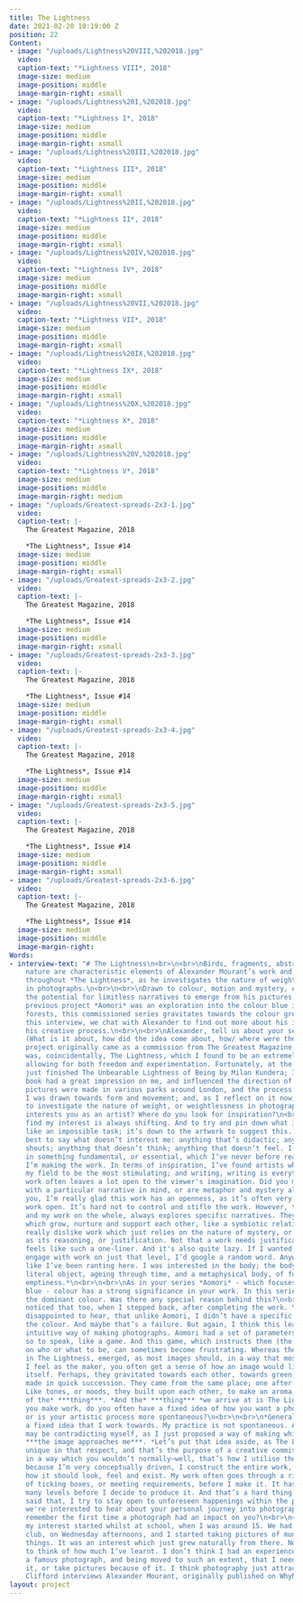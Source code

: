 ```yaml
---
title: The Lightness
date: 2021-02-20 10:19:00 Z
position: 22
Content:
- image: "/uploads/Lightness%20VIII,%202018.jpg"
  video: 
  caption-text: "*Lightness VIII*, 2018"
  image-size: medium
  image-position: middle
  image-margin-right: xsmall
- image: "/uploads/Lightness%20I,%202018.jpg"
  video: 
  caption-text: "*Lightness I*, 2018"
  image-size: medium
  image-position: middle
  image-margin-right: xsmall
- image: "/uploads/Lightness%20III,%202018.jpg"
  video: 
  caption-text: "*Lightness III*, 2018"
  image-size: medium
  image-position: middle
  image-margin-right: xsmall
- image: "/uploads/Lightness%20II,%202018.jpg"
  video: 
  caption-text: "*Lightness II*, 2018"
  image-size: medium
  image-position: middle
  image-margin-right: xsmall
- image: "/uploads/Lightness%20IV,%202018.jpg"
  video: 
  caption-text: "*Lightness IV*, 2018"
  image-size: medium
  image-position: middle
  image-margin-right: xsmall
- image: "/uploads/Lightness%20VII,%202018.jpg"
  video: 
  caption-text: "*Lightness VII*, 2018"
  image-size: medium
  image-position: middle
  image-margin-right: xsmall
- image: "/uploads/Lightness%20IX,%202018.jpg"
  video: 
  caption-text: "*Lightness IX*, 2018"
  image-size: medium
  image-position: middle
  image-margin-right: xsmall
- image: "/uploads/Lightness%20X,%202018.jpg"
  video: 
  caption-text: "*Lightness X*, 2018"
  image-size: medium
  image-position: middle
  image-margin-right: xsmall
- image: "/uploads/Lightness%20V,%202018.jpg"
  video: 
  caption-text: "*Lightness V*, 2018"
  image-size: medium
  image-position: middle
  image-margin-right: medium
- image: "/uploads/Greatest-spreads-2x3-1.jpg"
  video: 
  caption-text: |-
    The Greatest Magazine, 2018

    *The Lightness*, Issue #14
  image-size: medium
  image-position: middle
  image-margin-right: xsmall
- image: "/uploads/Greatest-spreads-2x3-2.jpg"
  video: 
  caption-text: |-
    The Greatest Magazine, 2018

    *The Lightness*, Issue #14
  image-size: medium
  image-position: middle
  image-margin-right: xsmall
- image: "/uploads/Greatest-spreads-2x3-3.jpg"
  video: 
  caption-text: |-
    The Greatest Magazine, 2018

    *The Lightness*, Issue #14
  image-size: medium
  image-position: middle
  image-margin-right: xsmall
- image: "/uploads/Greatest-spreads-2x3-4.jpg"
  video: 
  caption-text: |-
    The Greatest Magazine, 2018

    *The Lightness*, Issue #14
  image-size: medium
  image-position: middle
  image-margin-right: xsmall
- image: "/uploads/Greatest-spreads-2x3-5.jpg"
  video: 
  caption-text: |-
    The Greatest Magazine, 2018

    *The Lightness*, Issue #14
  image-size: medium
  image-position: middle
  image-margin-right: xsmall
- image: "/uploads/Greatest-spreads-2x3-6.jpg"
  video: 
  caption-text: |-
    The Greatest Magazine, 2018

    *The Lightness*, Issue #14
  image-size: medium
  image-position: middle
  image-margin-right: 
Words:
- interview-text: "# The Lightness\n<br>\n<br>\nBirds, fragments, abstract forms and
    nature are characteristic elements of Alexander Mourant’s work and they appear
    throughout *The Lightness*, as he investigates the nature of weight / weightlessness
    in photographs.\n<br>\n<br>\nDrawn to colour, motion and mystery, Alexander invites
    the potential for limitless narratives to emerge from his pictures. While his
    previous project *Aomori* was an exploration into the colour blue in Japan’s ancestral
    forests, this commissioned series gravitates towards the colour green.\n<br>\n<br>\nIn
    this interview, we chat with Alexander to find out more about his influences and
    his creative process.\n<br>\n<br>\nAlexander, tell us about your series *The Lightness*...
    (What is it about, how did the idea come about, how/ where were the images taken...?)\n<br>\n<br>\n*This
    project originally came as a commission from The Greatest Magazine. The theme
    was, coincidentally, The Lightness, which I found to be an extremely open brief,
    allowing for both freedom and experimentation. Fortunately, at the time, I had
    just finished The Unbearable Lightness of Being by Milan Kundera; I remember this
    book had a great impression on me, and influenced the direction of my work. The
    pictures were made in various parks around London, and the process felt very intuitive.
    I was drawn towards form and movement; and, as I reflect on it now, the work seems
    to investigate the nature of weight, or weightlessness in photographs.*\n<br>\n<br>\nWhat
    interests you as an artist? Where do you look for inspiration?\n<br>\n<br>\n*I
    find my interest is always shifting. And to try and pin down what it is seems
    like an impossible task; it’s down to the artwork to suggest this. Maybe it’s
    best to say what doesn’t interest me: anything that’s didactic; anything that
    shouts; anything that doesn’t think; anything that doesn’t feel. I guess I’m interested
    in something fundamental, or essential, which I’ve never before realised, until
    I’m making the work. In terms of inspiration, I’ve found artists who aren’t in
    my field to be the most stimulating; and writing, writing is everything.*\n<br>\n<br>\nYour
    work often leaves a lot open to the viewer's imagination. Did you make this work
    with a particular narrative in mind, or are metaphor and mystery always your intention?\n<br>\n<br>\n*Thank
    you, I’m really glad this work has an openness, as it’s often very hard to keep
    work open. It’s hard not to control and stifle the work. However, this project,
    and my work on the whole, always explores specific narratives. They are narratives
    which grow, nurture and support each other, like a symbiotic relationship. I do
    really dislike work which just relies on the nature of mystery, or pure subjectivity,
    as its reasoning, or justification. Not that a work needs justification. It just
    feels like such a one-liner. And it's also quite lazy. If I wanted to see and
    engage with work on just that level, I’d google a random word. Anyway, I feel
    like I’ve been ranting here. I was interested in the body; the body as both a
    literal object, ageing through time, and a metaphysical body, of fullness and
    emptiness.*\n<br>\n<br>\nAs in your series *Aomori* - which focuses on the colour
    blue - colour has a strong significance in your work. In this series, green is
    the dominant colour. Was there any special reason behind this?\n<br>\n<br>\n*I
    noticed that too, when I stepped back, after completing the work. You might be
    disappointed to hear, that unlike Aomori, I didn’t have a specific reasoning for
    the colour. And maybe that’s a failure. But again, I think this leads into a more
    intuitive way of making photographs. Aomori had a set of parameters, or rules,
    so to speak, like a game. And this game, which instructs them (the photographs),
    on who or what to be, can sometimes become frustrating. Whereas the photographs
    in The Lightness, emerged, as most images should, in a way that most suits them.
    I feel as the maker, you often get a sense of how an image would like to carry
    itself. Perhaps, they gravitated towards each other, towards green, as they were
    made in quick succession. They came from the same place; one after the other.
    Like tones, or moods, they built upon each other, to make an aroma, or a totality
    of the* ***thing***. *And the* ***thing*** *we arrive at is The Lightness.*\n<br>\n<br>\nBefore
    you make work, do you often have a fixed idea of how you want a photo to look,
    or is your artistic process more spontaneous?\n<br>\n<br>\n*Generally, I do have
    a fixed idea that I work towards. My practice is not spontaneous. Although, I
    may be contradicting myself, as I just proposed a way of making which suggests*
    ***the image approaches me***. *Let’s put that idea aside, as The Lightness is
    unique in that respect, and that’s the purpose of a creative commission, to work
    in a way which you wouldn’t normally—well, that’s how I utilise them. Anyway,
    because I’m very conceptually driven, I construct the entire work, in my head:
    how it should look, feel and exist. My work often goes through a rigorous process
    of ticking boxes, or meeting requirements, before I make it. It has to work on
    many levels before I decide to produce it. And that’s a hard thing to do. Having
    said that, I try to stay open to unforeseen happenings within the process.*\n<br>\n<br>\nLastly,
    we're interested to hear about your personal journey into photography. Can you
    remember the first time a photograph had an impact on you?\n<br>\n<br>\n*Hmmm,
    my interest started whilst at school, when I was around 15. We had a photography
    club, on Wednesday afternoons, and I started taking pictures of mundane and everyday
    things. It was an interest which just grew naturally from there. Now it’s crazy
    to think of how much I’ve learnt. I don’t think I had an experience of seeing
    a famous photograph, and being moved to such an extent, that I needed to replicate
    it, or take pictures because of it. I think photography just attracts some people.*\n<br>\n<br>\nEva
    Clifford interviews Alexander Mourant, originally published on WhyNow, 2020. "
layout: project
---
```


